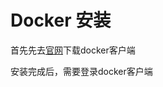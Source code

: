 # Docker 安装
首先先去[官网](https://docs.docker.com/docker-for-mac/install/#download-docker-for-mac)下载docker客户端

安装完成后，需要登录docker客户端


